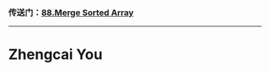 ### 传送门：[88.Merge Sorted Array](https://leetcode.cn/problems/merge-sorted-array/)

---

# Zhengcai You

```c++

```